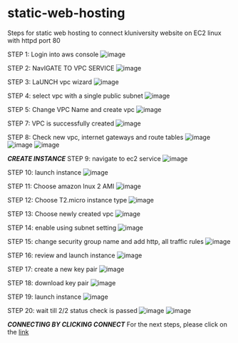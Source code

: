 # static-web-hosting

Steps for static web hosting to connect kluniversity website on EC2 linux with httpd port 80

STEP 1: Login into aws console
![image](https://github.com/user-attachments/assets/71ab52b4-8763-4220-aa44-ce194e65c1f5)

STEP 2: NavIGATE TO VPC SERVICE
![image](https://github.com/user-attachments/assets/939988a6-de9d-446c-90ce-c954f9a0286f)

STEP 3: LaUNCH vpc wizard
![image](https://github.com/user-attachments/assets/a816e1e1-6469-4f3f-8e9f-9f4dcd2ae751)

STEP 4: select vpc with a single public subnet
![image](https://github.com/user-attachments/assets/5585b344-d70e-481b-97bd-94470ab2df9f)

STEP 5: Change VPC Name and create vpc
![image](https://github.com/user-attachments/assets/a3db6bf9-fe70-4cd8-a15e-2635fc57f566)

STEP 7: VPC is successfully created 
![image](https://github.com/user-attachments/assets/662ede96-5cc3-47f7-a84b-2d2586475766)

STEP 8: Check new vpc, internet gateways and route tables
![image](https://github.com/user-attachments/assets/d68df6b1-d045-4461-8007-6ce365dfa108)
![image](https://github.com/user-attachments/assets/c7720901-5212-43b4-bb34-dac7209ca7f7)
![image](https://github.com/user-attachments/assets/4fb40f7d-ba84-4e4b-8da2-9429b3fdc599)



***CREATE INSTANCE***
STEP 9: navigate to ec2 service 
![image](https://github.com/user-attachments/assets/0560b002-3dea-43d2-83aa-d75646d3a420)

STEP 10: launch instance 
![image](https://github.com/user-attachments/assets/103ff228-6756-435b-a5ad-b014c06ecd05)

STEP 11: Choose amazon lnux 2 AMI 
![image](https://github.com/user-attachments/assets/c943c9b2-c0e7-4889-928a-6b1f2a54dd00)

STEP 12: Choose T2.micro instance type
![image](https://github.com/user-attachments/assets/76552e42-3e16-49cb-95e1-b4c7fb692ef5)

STEP 13: Choose newly created vpc
![image](https://github.com/user-attachments/assets/ed264bdc-8687-42bf-8ab4-a58f2cea6feb)

STEP 14: enable using subnet setting
![image](https://github.com/user-attachments/assets/e0024c42-52d1-44e6-811e-aafa8b66b557)

STEP 15: change security group name and add http, all traffic rules
![image](https://github.com/user-attachments/assets/a700b37c-82fd-4520-83aa-1cfe7c623ea3)

STEP 16: review and launch instance
![image](https://github.com/user-attachments/assets/bf725244-ad91-46b4-9201-ad37113688d4)

STEP 17: create a new key pair
![image](https://github.com/user-attachments/assets/ad835079-dd82-4b95-a092-631679a61612)

STEP 18: download key pair
![image](https://github.com/user-attachments/assets/f595a617-2146-4c0a-b28a-a473cb781393)

STEP 19: launch instance
![image](https://github.com/user-attachments/assets/80746533-c879-4cbf-8e5a-3ccd3db2285c)

STEP 20: wait till 2/2 status check is passed
![image](https://github.com/user-attachments/assets/ad1a6e78-14f4-47dd-96b9-88f1d003bd5d)
![image](https://github.com/user-attachments/assets/0e5219fc-5993-4142-9210-703c01205493)


***CONNECTING BY CLICKING CONNECT***
For the next steps, please click on the [link](https://github.com/aws-project-klu/static-web-hosting/blob/main/clicking-connect.md)

